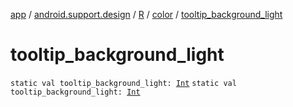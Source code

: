 [app](../../../index.md) / [android.support.design](../../index.md) / [R](../index.md) / [color](index.md) / [tooltip_background_light](./tooltip_background_light.md)

# tooltip_background_light

`static val tooltip_background_light: `[`Int`](https://kotlinlang.org/api/latest/jvm/stdlib/kotlin/-int/index.html)
`static val tooltip_background_light: `[`Int`](https://kotlinlang.org/api/latest/jvm/stdlib/kotlin/-int/index.html)